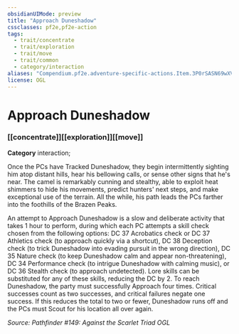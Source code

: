 ```yaml
---
obsidianUIMode: preview
title: "Approach Duneshadow"
cssclasses: pf2e,pf2e-action
tags:
  - trait/concentrate
  - trait/exploration
  - trait/move
  - trait/common
  - category/interaction
aliases: "Compendium.pf2e.adventure-specific-actions.Item.3P0rSASN69wXV6Fw"
license: OGL
---
```

# Approach Duneshadow

### [[concentrate]][[exploration]][[move]]

**Category** interaction; 




Once the PCs have Tracked Duneshadow, they begin intermittently sighting him atop distant hills, hear his bellowing calls, or sense other signs that he's near. The camel is remarkably cunning and stealthy, able to exploit heat shimmers to hide his movements, predict hunters' next steps, and make exceptional use of the terrain. All the while, his path leads the PCs farther into the foothills of the Brazen Peaks.

An attempt to Approach Duneshadow is a slow and deliberate activity that takes 1 hour to perform, during which each PC attempts a skill check chosen from the following options: DC 37 Acrobatics check or DC 37 Athletics check (to approach quickly via a shortcut), DC 38 Deception check (to trick Duneshadow into evading pursuit in the wrong direction), DC 35 Nature check (to keep Duneshadow calm and appear non-threatening), DC 34 Performance check (to intrigue Duneshadow with calming music), or DC 36 Stealth check (to approach undetected). Lore skills can be substituted for any of these skills, reducing the DC by 2. To reach Duneshadow, the party must successfully Approach four times. Critical successes count as two successes, and critical failures negate one success. If this reduces the total to two or fewer, Duneshadow runs off and the PCs must Scout for his location all over again.

*Source: Pathfinder #149: Against the Scarlet Triad*
*OGL*